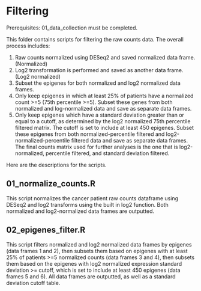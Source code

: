 # Filtering

Prerequisites: 01_data_collection must be completed.

This folder contains scripts for filtering the raw counts data. The overall process includes:
1. Raw counts normalized using DESeq2 and saved normalized data frame. (Normalized)
2. Log2 transformation is performed and saved as another data frame. (Log2 normalized)
3. Subset the epigenes for both normalized and log2 normalized data frames.
3. Only keep epigenes in which at least 25% of patients have a normalized count >=5 (75th percentile >=5). Subset these genes from both normalized and log-normalized data and save as separate data frames.
4. Only keep epigenes which have a standard deviation greater than or equal to a cutoff, as determined by the log2 normalized 75th percentile filtered matrix. The cutoff is set to include at least 450 epigenes. Subset these epigenes from both normalized-percentile filtered and log2-normalized-percentile filtered data and save as separate data frames.
The final counts matrix used for further analyses is the one that is log2-normalized, percentile filtered, and standard deviation filtered.

Here are the descriptions for the scripts.


## 01_normalize_counts.R

This script normalizes the cancer patient raw counts dataframe using DESeq2 and log2 transforms using the built in log2 function. Both normalized and log2-normalized data frames are outputted.



## 02_epigenes_filter.R

This script filters normalized and log2 normalized data frames by epigenes (data frames 1 and 2), then subsets them based on epigenes with at least 25% of patients >=5 normalized counts (data frames 3 and 4), then subsets them based on the epigenes with log2 normalized expression standard deviation >= cutoff, which is set to include at least 450 epigenes (data frames 5 and 6). All data frames are outputted, as well as a standard deviation cutoff table.

